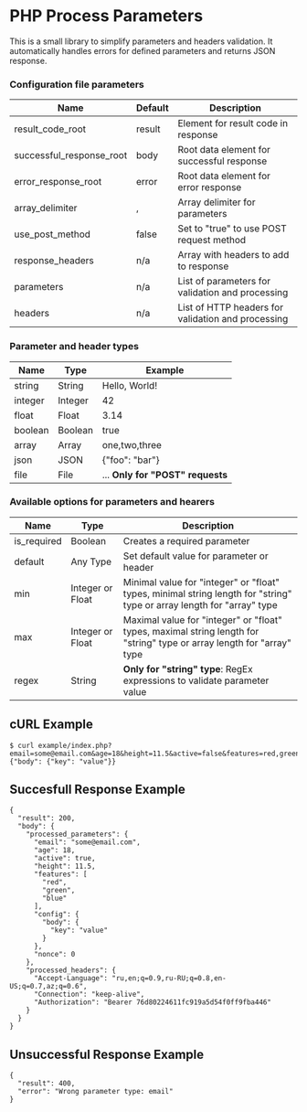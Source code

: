 # PHP Process Parameters

This is a small library to simplify parameters and headers validation.
It automatically handles errors for defined parameters and returns JSON response.

### Configuration file parameters
|Name|Default|Description|
|---|---|---|
|result_code_root|result|Element for result code in response|
|successful_response_root|body|Root data element for successful response|
|error_response_root|error|Root data element for error response|
|array_delimiter|,|Array delimiter for parameters|
|use_post_method|false|Set to "true" to use POST request method|
|response_headers|n/a|Array with headers to add to response|
|parameters|n/a|List of parameters for validation and processing|
|headers|n/a|List of HTTP headers for validation and processing|

### Parameter and header types
|Name|Type|Example|
|---|---|---|
|string|String|Hello, World!|
|integer|Integer|42|
|float|Float|3.14|
|boolean|Boolean|true|
|array|Array|one,two,three|
|json|JSON|{"foo": "bar"}|
|file|File|... **Only for "POST" requests**|

### Available options for parameters and hearers
|Name|Type|Description|
|---|---|---|
|is_required|Boolean|Creates a required parameter
|default|Any Type|Set default value for parameter or header
|min|Integer or Float|Minimal value for "integer" or "float" types, minimal string length for "string" type or array length for "array" type|
|max|Integer or Float|Maximal value for "integer" or "float" types, maximal string length for "string" type or array length for "array" type|
|regex|String|**Only for "string" type**: RegEx expressions to validate parameter value


## cURL Example
```
$ curl example/index.php?email=some@email.com&age=18&height=11.5&active=false&features=red,green,blue&config={"body": {"key": "value"}}
```

## Succesfull Response Example
```
{
  "result": 200,
  "body": {
    "processed_parameters": {
      "email": "some@email.com",
      "age": 18,
      "active": true,
      "height": 11.5,
      "features": [
        "red",
        "green",
        "blue"
      ],
      "config": {
        "body": {
          "key": "value"
        }
      },
      "nonce": 0
    },
    "processed_headers": {
      "Accept-Language": "ru,en;q=0.9,ru-RU;q=0.8,en-US;q=0.7,az;q=0.6",
      "Connection": "keep-alive",
      "Authorization": "Bearer 76d80224611fc919a5d54f0ff9fba446"
    }
  }
}
```

## Unsuccessful Response Example
```
{
  "result": 400,
  "error": "Wrong parameter type: email"
}
```